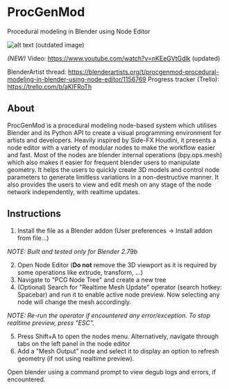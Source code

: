 # ProcGenMod
Procedural modeling in Blender using Node Editor

![alt text](https://raw.githubusercontent.com/aachman98/ProcGenMod/master/img.PNG)
(outdated image)

*(NEW)* Video: https://www.youtube.com/watch?v=nKEeGVtGdlk (updated)

BlenderArtist thread: https://blenderartists.org/t/procgenmod-procedural-modeling-in-blender-using-node-editor/1156769
Progress tracker (Trello): https://trello.com/b/aKIFRoTh

## About
ProcGenMod is a procedural modeling node-based system which utilises Blender and its Python API to create a visual programming environment for artists and developers. Heavily inspired by Side-FX Houdini, it presents a node editor with a variety of modular nodes to make the workflow easier and fast. Most of the nodes are blender internal operations (bpy.ops.mesh) which also makes it easier for frequent blender users to manipulate geometry. It helps the users to quickly create 3D models and control node parameters to generate limitless variations in a non-destructive manner. It also provides the users to view and edit mesh on any stage of the node network independently, with realtime updates.

## Instructions 
1. Install the file as a Blender addon (User preferences -> Install addon from file...)

_NOTE: Built and tested only for Blender 2.79b_

2. Open Node Editor (__Do not__ remove the 3D viewport as it is required by some operations like extrude, transform, ...)
3. Navigate to "PCG Node Tree" and create a new tree
4. (Optional) Search for "Realtime Mesh Update" operator (search hotkey: Spacebar) and run it to enable active node preview. Now selecting any node will change the mesh accordingly.

_NOTE: Re-run the operator if encountered any error/exception. To stop realtime preview, press "ESC"._

5. Press Shift+A to open the nodes menu. Alternatively, navigate through tabs on the left panel in the node editor
6. Add a "Mesh Output" node and select it to display an option to refresh geometry (if not using realtime preview).

Open blender using a command prompt to view degub logs and errors, if encountered.
